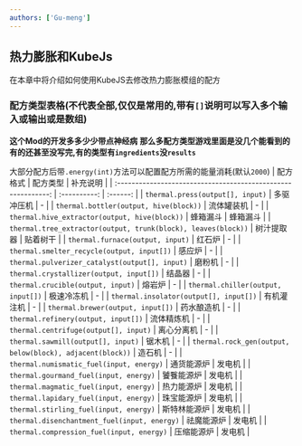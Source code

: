 ```yaml
---
authors: ['Gu-meng']
---
```

## 热力膨胀和KubeJs 
在本章中将介绍如何使用KubeJS去修改热力膨胀模组的配方

### 配方类型表格(不代表全部,仅仅是常用的,带有`[]`说明可以写入多个输入或输出或是数组)
**这个Mod的开发多多少少带点神经病**
**那么多配方类型游戏里面是没几个能看到的**
**有的还甚至没写完,有的类型有`ingredients`没`results`**

大部分配方后带`.energy(int)`方法可以配置配方所需的能量消耗(默认`2000`)
|                           配方格式                            |   配方类型   | 补充说明 |
| :-----------------------------------------------------------: | :----------: | :------: |
|               `thermal.press(output[], input)`                |  多驱冲压机  |    -     |
|            `thermal.bottler(output, hive(block))`             |  流体罐装机  |    -     |
|         `thermal.hive_extractor(output, hive(block))`         |   蜂箱漏斗   | 蜂箱漏斗 |
| `thermal.tree_extractor(output, trunk(block), leaves(block))` |  树汁提取器  | 贴着树干 |
|               `thermal.furnace(output, input)`                |    红石炉    |    -     |
|          `thermal.smelter_recycle(output, input[])`           |    感应炉    |    -     |
|        `thermal.pulverizer_catalyst(output[], input)`         |    磨粉机    |    -     |
|            `thermal.crystallizer(output, input[])`            |    结晶器    |    -     |
|               `thermal.crucible(output, input)`               |    熔岩炉    |    -     |
|              `thermal.chiller(output, input[])`               |  极速冷冻机  |    -     |
|            `thermal.insolator(output[], input[])`             |  有机灌注机  |    -     |
|               `thermal.brewer(output, input[])`               |  药水酿造机  |    -     |
|              `thermal.refinery(output, input[])`              |  流体精炼机  |    -     |
|             `thermal.centrifuge(output[], input)`             |  离心分离机  |    -     |
|              `thermal.sawmill(output[], input)`               |    锯木机    |    -     |
|   `thermal.rock_gen(output, below(block), adjacent(block))`   |    造石机    |    -     |
|           `thermal.numismatic_fuel(input, energy)`            |  通货能源炉  |  发电机  |
|            `thermal.gourmand_fuel(input, energy)`             |  饕餮能源炉  |  发电机  |
|            `thermal.magmatic_fuel(input, energy)`             |  热力能源炉  |  发电机  |
|            `thermal.lapidary_fuel(input, energy)`             |  珠宝能源炉  |  发电机  |
|            `thermal.stirling_fuel(input, energy)`             | 斯特林能源炉 |  发电机  |
|         `thermal.disenchantment_fuel(input, energy)`          |  祛魔能源炉  |  发电机  |
|           `thermal.compression_fuel(input, energy)`           |  压缩能源炉  |  发电机  |